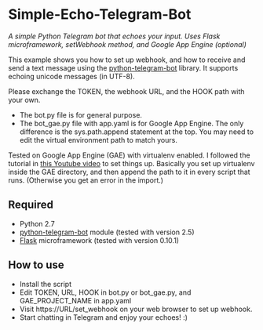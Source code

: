# Simple-Echo-Telegram-Bot
*A simple Python Telegram bot that echoes your input. Uses Flask microframework, setWebhook method, and Google App Engine (optional)*

This example shows you how to set up webhook, and how to receive and send a text message using the [python-telegram-bot](https://github.com/leandrotoledo/python-telegram-bot) library. It supports echoing unicode messages (in UTF-8).

Please exchange the TOKEN, the webhook URL, and the HOOK path with your own.

* The bot.py file is for general purpose.
* The bot_gae.py file with app.yaml is for Google App Engine. The only difference is the sys.path.append statement at the top. You may need to edit the virtual environment path to match yours.

Tested on Google App Engine (GAE) with virtualenv enabled. I followed the tutorial in [this Youtube video](https://www.youtube.com/watch?v=FRI3QGNWJYI) to set things up. Basically you set up virtualenv inside the GAE directory, and then append the path to it in every script that runs. (Otherwise you get an error in the import.)

## Required
* Python 2.7
* [python-telegram-bot](https://github.com/leandrotoledo/python-telegram-bot) module (tested with version 2.5)
* [Flask](http://flask.pocoo.org/) microframework (tested with version 0.10.1)

## How to use
* Install the script
* Edit TOKEN, URL, HOOK in bot.py or bot_gae.py, and GAE_PROJECT_NAME in app.yaml
* Visit https://URL/set_webhook on your web browser to set up webhook.
* Start chatting in Telegram and enjoy your echoes! :)
